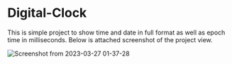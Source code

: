 # Digital-Clock
This is simple project to show time and date in full format as well as epoch time in milliseconds.
Below is attached screenshot of the project view.


![Screenshot from 2023-03-27 01-37-28](https://user-images.githubusercontent.com/95336821/227801799-3a478807-6e7c-4a56-ad65-6953bb3a0c91.png)
